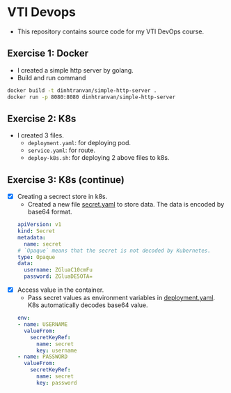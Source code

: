 # VTI Devops
- This repository contains source code for my VTI DevOps course.

## Exercise 1: Docker
- I created a simple http server by golang.
- Build and run command
```sh
docker build -t dinhtranvan/simple-http-server .
docker run -p 8080:8080 dinhtranvan/simple-http-server
```

## Exercise 2: K8s
- I created 3 files.
  + `deployment.yaml`: for deploying pod.
  + `service.yaml`: for route.
  + `deploy-k8s.sh`: for deploying 2 above files to k8s.

## Exercise 3: K8s (continue)
- [X] Creating a secrect store in k8s.
  + Created a new file [secret.yaml](k8s/secret.yaml) to store data. The data is encoded by base64 format.
  ```yaml
  apiVersion: v1
  kind: Secret
  metadata:
    name: secret
  # `Opaque` means that the secret is not decoded by Kubernetes.
  type: Opaque
  data:
    username: ZGluaC10cmFu
    password: ZGluaDE5OTA=
  ```
- [X] Access value in the container.
  + Pass secret values as environment variables in [deployment.yaml](k8s/deployment.yaml). K8s automatically decodes base64 value.
  ```yaml
  env:
  - name: USERNAME
    valueFrom:
      secretKeyRef:
        name: secret
        key: username
  - name: PASSWORD
    valueFrom:
      secretKeyRef:
        name: secret
        key: password
  ```